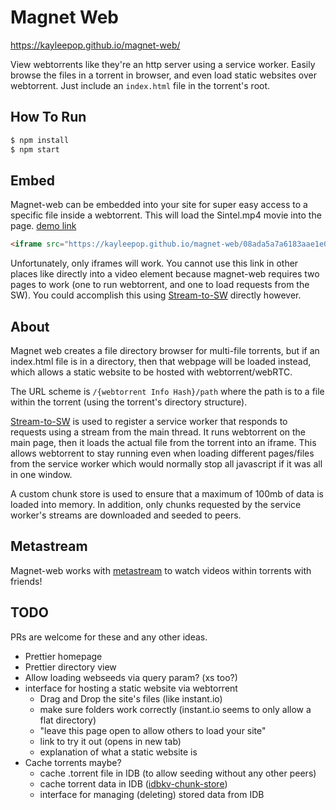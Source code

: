 # Magnet Web

https://kayleepop.github.io/magnet-web/

View webtorrents like they're an http server using a service worker. Easily browse the files in a torrent in browser, and even load static websites over webtorrent. Just include an `index.html` file in the torrent's root.

## How To Run

``` bash
$ npm install
$ npm start
```

## Embed

Magnet-web can be embedded into your site for super easy access to a specific file inside a webtorrent.
This will load the Sintel.mp4 movie into the page. [demo link](https://flems.io/#0=N4IgzgpgNhDGAuEAmIBcIB0ALeBbKIANCAGYCWMYaA2qAHYCGuEamO+RIsA9nYn6wA8ZEgCcmEAARhRsALwAdEDngAHMKgD0mgNYMAnjAiruqjAHMy8LAFcARhjLdNuBuboR4AWgDuEO5oADAAcDEgMAKwMAOwMAGwAjMEAzAwMEAkQgQCcSCkJSCRx0QAswUgRcXE5UQmBmgDKZHzQGLiqJUoAfIKaIuLMXZyQMAhOdFTogagJCSUgAL4AugtAA)
``` html
<iframe src="https://kayleepop.github.io/magnet-web/08ada5a7a6183aae1e09d831df6748d566095a10/Sintel.mp4"></iframe>
```

Unfortunately, only iframes will work. You cannot use this link in other places like directly into a video element because magnet-web requires two pages to work (one to run webtorrent, and one to load requests from the SW). You could accomplish this using [Stream-to-SW](https://github.com/KayleePop/stream-to-sw) directly however.

## About

Magnet web creates a file directory browser for multi-file torrents, but if an index.html file is in a directory, then that webpage will be loaded instead, which allows a static website to be hosted with webtorrent/webRTC.

The URL scheme is `/{webtorrent Info Hash}/path` where the path is to a file within the torrent (using the torrent's directory structure).

[Stream-to-SW](https://github.com/KayleePop/stream-to-sw) is used to register a service worker that responds to requests using a stream from the main thread. It runs webtorrent on the main page, then it loads the actual file from the torrent into an iframe. This allows webtorrent to stay running even when loading different pages/files from the service worker which would normally stop all javascript if it was all in one window.

A custom chunk store is used to ensure that a maximum of 100mb of data is loaded into memory. In addition, only chunks requested by the service worker's streams are downloaded and seeded to peers.

## Metastream

Magnet-web works with [metastream](https://getmetastream.com/) to watch videos within torrents with friends!

## TODO

PRs are welcome for these and any other ideas.

- Prettier homepage
- Prettier directory view
- Allow loading webseeds via query param? (xs too?)
- interface for hosting a static website via webtorrent
  - Drag and Drop the site's files (like instant.io)
  - make sure folders work correctly (instant.io seems to only allow a flat directory)
  - "leave this page open to allow others to load your site"
  - link to try it out (opens in new tab)
  - explanation of what a static website is
- Cache torrents maybe?
  - cache .torrent file in IDB (to allow seeding without any other peers)
  - cache torrent data in IDB ([idbkv-chunk-store](https://github.com/KayleePop/idbkv-chunk-store))
  - interface for managing (deleting) stored data from IDB
